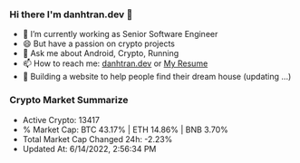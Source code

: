 ### Hi there I'm danhtran.dev 👋

- 🔭 I’m currently working as Senior Software Engineer
- 😄 But have a passion on crypto projects
- 💬 Ask me about Android, Crypto, Running 
- 📫 How to reach me: [danhtran.dev](https://danhtran.dev) or [My Resume](Developer-Resume.pdf)
- 🌱 Building a website to help people find their dream house (updating ...)

### Crypto Market Summarize
- Active Crypto: 13417
- % Market Cap: BTC 43.17% | ETH 14.86% | BNB 3.70%
- Total Market Cap Changed 24h: -2.23%
- Updated At: 6/14/2022, 2:56:34 PM

